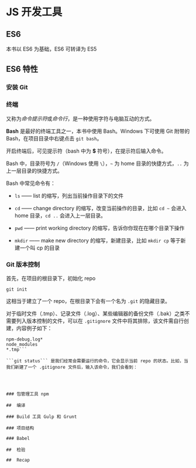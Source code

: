 #   JS 开发工具

##  ES6

本书以 ES6 为基础，ES6 可转译为 ES5

##  ES6 特性

### 安装 Git

### 终端

又称为*命令提示符*或*命令行*，是一种使用字符与电脑互动的方式。

**Bash** 是最好的终端工具之一，本书中使用 Bash。Windows 下可使用 Git 附带的 Bash，在项目目录中右键点击 ```git bash```。

开启终端后，可见提示符（bash 中为 **$** 符号），在提示符后输入命令。

Bash 中，目录符号为 ```/```（Windows 使用 ```\```），```~``` 为 home 目录的快捷方式，```..``` 为上一层目录的快捷方式。

Bash 中常见命令有：

-   ```ls``` —— list 的缩写，列出当前操作目录下的文件

-   ```cd``` —— change directory 的缩写，改变当前操作的目录，比如 ```cd ~``` 会进入 home 目录，```cd ..``` 会进入上一层目录。

-   ```pwd``` —— print working directory 的缩写，告诉你你现在在哪个目录下操作

-   ```mkdir``` —— make new directory 的缩写，新建目录，比如 ```mkdir cp``` 等于新建一个叫 cp 的目录

### Git 版本控制

首先，在项目的根目录下，初始化 repo

```git init```

这相当于建立了一个 repo，在根目录下会有一个名为 ```.git``` 的隐藏目录。

对于临时文件（.tmp）、记录文件（.log）、某些编辑器的备份文件（.bak）之类不需要列入版本控制的文件，可以在 ```.gitignore``` 文件中将其排除，该文件需自行创建，内容例子如下：

```
npm-debug.log*
node_modules
*.tmp```

```git status``` 是我们经常会需要运行的命令，它会显示当前 repo 的状态。比如，当我们新建了一个 .gitignore 文件后，输入该命令，我们会看到：




### 包管理工具 npm

##  编译

### Build 工具 Gulp 和 Grunt

### 项目结构

### Babel

##  检验

##  Recap

